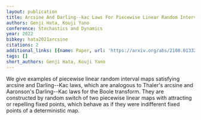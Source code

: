 ```yaml
---
layout: publication
title: Arcsine And Darling--kac Laws For Piecewise Linear Random Interval Maps
authors: Genji Hata, Kouji Yano
conference: Stochastics and Dynamics
year: 2022
bibkey: hata2021arcsine
citations: 2
additional_links: [{name: Paper, url: 'https://arxiv.org/abs/2108.01332'}]
tags: []
short_authors: Genji Hata, Kouji Yano
---
```

We give examples of piecewise linear random interval maps satisfying arcsine
and Darling--Kac laws, which are analogous to Thaler's arcsine and Aaronson's
Darling--Kac laws for the Boole transform. They are constructed by random
switch of two piecewise linear maps with attracting or repelling fixed points,
which behave as if they were indifferent fixed points of a deterministic map.